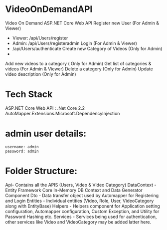 # VideoOnDemandAPI
 
 Video On Demand ASP.NET Core Web API
 Register new User (For Admin & Viewer)
 - Viewer: /api/Users/register
 - Admin: /api/Users/registeradmin
 Login (For Admin & Viewer)
 - /api/Users/authenticate
 Create new Category of Videos (Only for Admin)
 - 
 Add new videos to a category ( Only for Admin)
 Get list of categories & videos (For Admin & Viewer)
 Delete a category (Only for Admin)
 Update video description (Only for Admin)

# Tech Stack
  ASP.NET Core Web API : .Net Core 2.2
  AutoMapper.Extensions.Microsoft.DependencyInjection
  
# admin user details: 
	username: admin
	password: admin
	
	
 # Folder Structure:  
 
 Api- Contains all the APIS (Users, Video & Video Category)
 DataContext - Entity Framework Core In-Memory DB Context and Data Generator Component
 Dto - Data transfer object used by Automapper for Registering and Login
 Entities - Individual entities (Video, Role, User, VideoCategory along with EntityBase)
 Helpers - Helpers component for Application setting configuration, Automapper configuration, Custom Exception, and Utility for Password Hashing etc.
 Services - Services being used for authentication, other services like Video and VideoCategory may be added latter here.
 